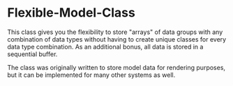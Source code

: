 # Flexible-Model-Class

This class gives you the flexibility to store "arrays" of data groups with any combination of data types without having to create unique classes for every data type combination. As an additional bonus, all data is stored in a sequential buffer.

The class was originally written to store model data for rendering purposes, but it can be implemented for many other systems as well.
